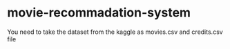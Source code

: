 # movie-recommadation-system
You need to take the dataset from the kaggle as movies.csv and credits.csv file
